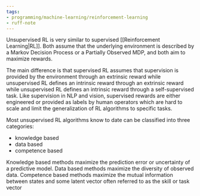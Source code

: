 ```yaml
---
tags:
- programming/machine-learning/reinforcement-learning
- ruff-note
---
```

Unsupervised RL is very similar to supervised [[Reinforcement Learning|RL]]. Both assume that the underlying environment is described by a Markov Decision Process or a Partially Observed MDP, and both aim to maximize rewards.

The main difference is that supervised RL assumes that supervision is provided by the environment through an extrinsic reward while unsupervised RL defines an intrinsic reward through an extrinsic reward while unsupervised RL defines an intrinsic reward through a self-supervised task. Like supervision in NLP and vision, supervised rewards are either engineered or provided as labels by human operators which are hard to scale and limit the generalization of RL algorithms to specific tasks.

Most unsupervised RL algorithms know to date can be classified into three categories:
- knowledge based 
- data based
- competence based

Knowledge based methods maximize the prediction error or uncertainty of a predictive model. Data based methods maximize the diversity of observed data. Competence based methods maximize the mutual information between states and some latent vector often referred to as the skill or task vector


